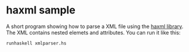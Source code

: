 # haxml sample
A short program showing how to parse a XML file using the [haxml library](https://hackage.haskell.org/package/HaXml). The XML contains nested elemets and attributes.
You can run it like this:
```sh
runhaskell xmlparser.hs
```